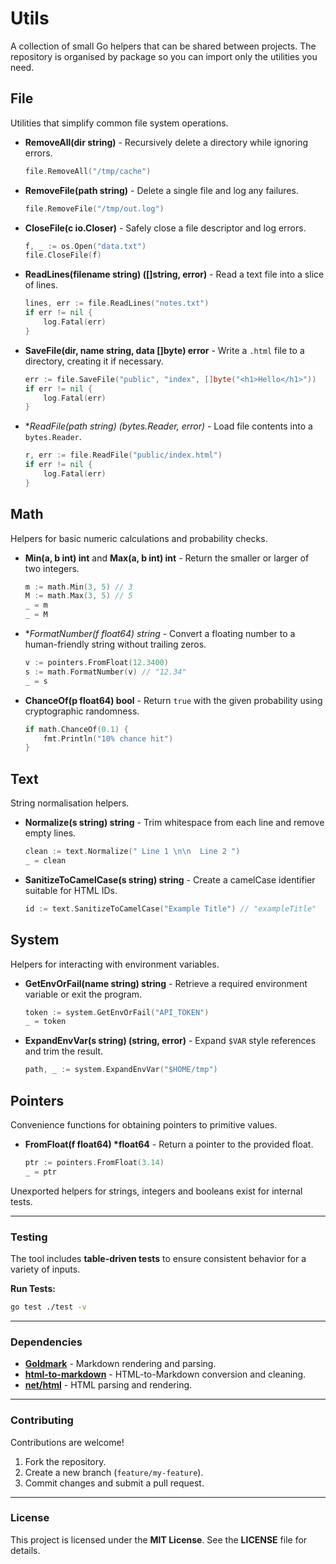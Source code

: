 # Utils

A collection of small Go helpers that can be shared between projects. The
repository is organised by package so you can import only the utilities you
need.

## File
Utilities that simplify common file system operations.

- **RemoveAll(dir string)** - Recursively delete a directory while ignoring
  errors.

  ```go
  file.RemoveAll("/tmp/cache")
  ```

- **RemoveFile(path string)** - Delete a single file and log any failures.

  ```go
  file.RemoveFile("/tmp/out.log")
  ```

- **CloseFile(c io.Closer)** - Safely close a file descriptor and log errors.

  ```go
  f, _ := os.Open("data.txt")
  file.CloseFile(f)
  ```

- **ReadLines(filename string) ([]string, error)** - Read a text file into a
  slice of lines.

  ```go
  lines, err := file.ReadLines("notes.txt")
  if err != nil {
      log.Fatal(err)
  }
  ```

- **SaveFile(dir, name string, data []byte) error** - Write a `.html` file to a
  directory, creating it if necessary.

  ```go
  err := file.SaveFile("public", "index", []byte("<h1>Hello</h1>"))
  if err != nil {
      log.Fatal(err)
  }
  ```

- **ReadFile(path string) (*bytes.Reader, error)** - Load file contents into a
  `bytes.Reader`.

  ```go
  r, err := file.ReadFile("public/index.html")
  if err != nil {
      log.Fatal(err)
  }
  ```


## Math
Helpers for basic numeric calculations and probability checks.

- **Min(a, b int) int** and **Max(a, b int) int** - Return the smaller or larger
  of two integers.

  ```go
  m := math.Min(3, 5) // 3
  M := math.Max(3, 5) // 5
  _ = m
  _ = M
  ```

- **FormatNumber(f *float64) string** - Convert a floating number to a
  human-friendly string without trailing zeros.

  ```go
  v := pointers.FromFloat(12.3400)
  s := math.FormatNumber(v) // "12.34"
  _ = s
  ```

- **ChanceOf(p float64) bool** - Return `true` with the given probability using
  cryptographic randomness.

  ```go
  if math.ChanceOf(0.1) {
      fmt.Println("10% chance hit")
  }
  ```

## Text
String normalisation helpers.

- **Normalize(s string) string** - Trim whitespace from each line and remove
  empty lines.

  ```go
  clean := text.Normalize(" Line 1 \n\n  Line 2 ")
  _ = clean
  ```

- **SanitizeToCamelCase(s string) string** - Create a camelCase identifier
  suitable for HTML IDs.

  ```go
  id := text.SanitizeToCamelCase("Example Title") // "exampleTitle"
  ```

## System
Helpers for interacting with environment variables.

- **GetEnvOrFail(name string) string** - Retrieve a required environment
  variable or exit the program.

  ```go
  token := system.GetEnvOrFail("API_TOKEN")
  _ = token
  ```

- **ExpandEnvVar(s string) (string, error)** - Expand `$VAR` style references and
  trim the result.

  ```go
  path, _ := system.ExpandEnvVar("$HOME/tmp")
  ```

## Pointers
Convenience functions for obtaining pointers to primitive values.

- **FromFloat(f float64) \*float64** - Return a pointer to the provided float.

  ```go
  ptr := pointers.FromFloat(3.14)
  _ = ptr
  ```

Unexported helpers for strings, integers and booleans exist for internal tests.

---

### **Testing**

The tool includes **table-driven tests** to ensure consistent behavior for a variety of inputs.

**Run Tests:**

```bash
go test ./test -v
```

---

### **Dependencies**

- **[Goldmark](https://github.com/yuin/goldmark)** - Markdown rendering and parsing.
- **[html-to-markdown](https://github.com/JohannesKaufmann/html-to-markdown)** - HTML-to-Markdown conversion and cleaning.
- **[net/html](https://pkg.go.dev/golang.org/x/net/html)** - HTML parsing and rendering.

---

### **Contributing**

Contributions are welcome!

1. Fork the repository.
2. Create a new branch (`feature/my-feature`).
3. Commit changes and submit a pull request.

---

### **License**

This project is licensed under the **MIT License**. See the **LICENSE** file for details.



